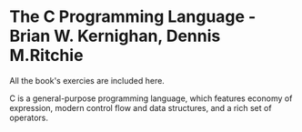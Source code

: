 # The C Programming Language - Brian W. Kernighan, Dennis M.Ritchie
All the book's exercies are included here.

C is a general-purpose programming language, which features economy of expression, modern control flow and data structures, and a rich set of operators. 
